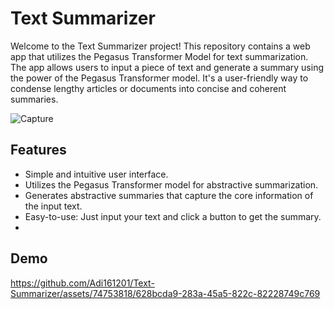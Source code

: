 # Text Summarizer 

Welcome to the Text Summarizer project! This repository contains a web app that utilizes the Pegasus Transformer Model for text summarization. The app allows users to input a piece of text and generate a summary using the power of the Pegasus Transformer model. It's a user-friendly way to condense lengthy articles or documents into concise and coherent summaries.


![Capture](https://github.com/Adi161201/Text-Summarizer/assets/74753818/ea1cbcdc-c881-4a8a-8dcb-9162f4c45b93)


## Features

- Simple and intuitive user interface.
- Utilizes the Pegasus Transformer model for abstractive summarization.
- Generates abstractive summaries that capture the core information of the input text.
- Easy-to-use: Just input your text and click a button to get the summary.
- 

## Demo

https://github.com/Adi161201/Text-Summarizer/assets/74753818/628bcda9-283a-45a5-822c-82228749c769

